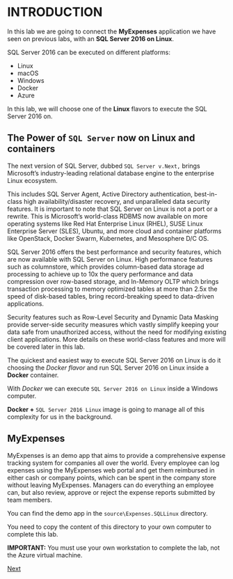 # INTRODUCTION

In this lab we are going to connect the **MyExpenses** application
we have seen on previous labs, with an **SQL Server 2016 on Linux**.

SQL Server 2016 can be executed on different platforms:
- Linux
- macOS
- Windows
- Docker
- Azure

In this lab, we will choose one of the **Linux** flavors to execute the SQL Server 2016 on.

## The Power of ``SQL Server`` now on Linux and containers

The next version of SQL Server, dubbed ``SQL Server v.Next,`` brings Microsoft’s industry-leading relational
database engine to the enterprise Linux ecosystem. 

This includes SQL Server Agent, Active Directory authentication, best-in-class high availability/disaster recovery, and unparalleled data security features. 
It is important to note that SQL Server on Linux is not a port or a rewrite. This is Microsoft’s world-class
RDBMS now available on more operating systems like Red Hat Enterprise Linux (RHEL), SUSE Linux
Enterprise Server (SLES), Ubuntu, and more cloud and container platforms like OpenStack, Docker Swarm,
Kubernetes, and Mesosphere D/C OS.

SQL Server 2016 offers the best performance and security features, which are now available with SQL
Server on Linux. High performance features such as columnstore, which provides column-based data
storage ad processing to achieve up to 10x the query performance and data compression over row-based
storage, and In-Memory OLTP which brings transaction processing to memory optimized tables at more
than 2.5x the speed of disk-based tables, bring record-breaking speed to data-driven applications.

Security features such as Row-Level Security and Dynamic Data Masking provide server-side security
measures which vastly simplify keeping your data safe from unauthorized access, without the need for 
modifying existing client applications. More details on these world-class features and more will be
covered later in this lab.

The quickest and easiest way to execute SQL Server 2016 on Linux is do it choosing the *Docker flavor* and run SQL Server 2016 on Linux
inside a **Docker** container.

With *Docker* we can execute ``SQL Server 2016 on Linux`` inside a Windows computer.

**Docker +** ``SQL Server 2016 Linux`` image is going to manage all of this complexity for us in the background.

## MyExpenses

MyExpenses is an demo app that aims to provide a comprehensive expense tracking system for companies all over the world. 
Every employee can log expenses using the MyExpenses web portal and get them reimbursed in either cash or company points, which can be spent in the company store without leaving MyExpenses. 
Managers can do everything an employee can, but also review, approve or reject the expense reports submitted by team members. 

You can find the demo app in the `source\Expenses.SQLLinux` directory. 

You need to copy the content of this directory to your own computer to complete this lab.

**IMPORTANT:** You must use your own workstation to complete the lab, not the Azure virtual machine.


<a href="1.InstallConfigureDocker.md">Next</a>






